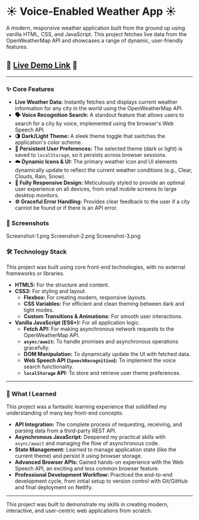 # ☀️ Voice-Enabled Weather App ☀️

A modern, responsive weather application built from the ground up using vanilla HTML, CSS, and JavaScript. This project fetches live data from the OpenWeatherMap API and showcases a range of dynamic, user-friendly features.

## 🚀 [**Live Demo Link**]([https://your-app-name.netlify.app](https://6853e9f0e037d58ac3ff9627--krish-voice-weather-app.netlify.app/)) 🚀

---

### ✨ Core Features

*   **Live Weather Data:** Instantly fetches and displays current weather information for any city in the world using the OpenWeatherMap API.
*   **🗣️ Voice Recognition Search:** A standout feature that allows users to search for a city by voice, implemented using the browser's Web Speech API.
*   **🌗 Dark/Light Theme:** A sleek theme toggle that switches the application's color scheme.
*   **💾 Persistent User Preferences:** The selected theme (dark or light) is saved to `localStorage`, so it persists across browser sessions.
*   **☁️ Dynamic Icons & UI:** The primary weather icon and UI elements dynamically update to reflect the current weather conditions (e.g., Clear, Clouds, Rain, Snow).
*   **📱 Fully Responsive Design:** Meticulously styled to provide an optimal user experience on all devices, from small mobile screens to large desktop monitors.
*   **⚙️ Graceful Error Handling:** Provides clear feedback to the user if a city cannot be found or if there is an API error.

### 📸 Screenshots
Screenshot-1.png
Screenshot-2.png
Screenshot-3.png
### 🛠️ Technology Stack

This project was built using core front-end technologies, with no external frameworks or libraries.

*   **HTML5:** For the structure and content.
*   **CSS3:** For styling and layout.
    *   **Flexbox:** For creating modern, responsive layouts.
    *   **CSS Variables:** For efficient and clean theming between dark and light modes.
    *   **Custom Transitions & Animations:** For smooth user interactions.
*   **Vanilla JavaScript (ES6+):** For all application logic.
    *   **Fetch API:** For making asynchronous network requests to the OpenWeatherMap API.
    *   **`async/await`:** To handle promises and asynchronous operations gracefully.
    *   **DOM Manipulation:** To dynamically update the UI with fetched data.
    *   **Web Speech API (`SpeechRecognition`):** To implement the voice search functionality.
    *   **`localStorage` API:** To store and retrieve user theme preferences.

---

### 🧠 What I Learned

This project was a fantastic learning experience that solidified my understanding of many key front-end concepts:

*   **API Integration:** The complete process of requesting, receiving, and parsing data from a third-party REST API.
*   **Asynchronous JavaScript:** Deepened my practical skills with `async/await` and managing the flow of asynchronous code.
*   **State Management:** Learned to manage application state (like the current theme) and persist it using browser storage.
*   **Advanced Browser APIs:** Gained hands-on experience with the Web Speech API, an exciting and less common browser feature.
*   **Professional Development Workflow:** Practiced the end-to-end development cycle, from initial setup to version control with Git/GitHub and final deployment on Netlify.

---

This project was built to demonstrate my skills in creating modern, interactive, and user-centric web applications from scratch.
